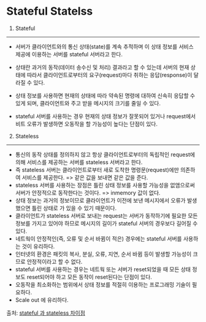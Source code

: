 Stateful Statelss
===

1. Stateful
---

* 서버가 클라이언트와의 통신 상태(state)를 계속 추적하며 이 상태 정보를 서비스 제공에 이용하는 서버를 stateful 서버라고 한다.

* 상태란 과거의 동작(데이터 송수신 및 처리) 결과라고 할 수 있는데 서버의 현재 상태에 따라서 클라이언트로부터의 요구(request)마다 취하는 응답(response)이 달라질 수 있다.

* 상태 정보를 사용하면 현재의 상태에 따라 약속된 명령에 대하여 신속히 응답할 수 있게 되며, 클라이언트와 주고 받을 메시지의 크기를 줄일 수 있다.

* stateful 서버를 사용하는 경우 현재의 상태 정보가 잘못되어 있거나 request에서 비트 오류가 발생하면 오동작을 할 가능성이 높다는 단점이 있다.

2. Stateless
---

* 통신의 동작 상태를 정의하지 않고 항상 클라이언트로부터의 독립적인 request에 의해 서비스를 제공하는 서버를 stateless 서버라고 한다.
* 즉 stateless 서버는 클라이언트로부터 새로 도착한 명령문(request)에만 의존하여 서비스를 제공한다. => 같은 값을 보내면 같은 값을 준다.
* stateless 서버를 사용하는 장점은 틀린 상태 정보를 사용할 가능성을 없앰으로써 서버가 안정적으로 동작한다는 것이다. => inmemory 값이 없다.
* 상태 정보는 과거의 정보이므로 클라이언트가 이전에 보낸 메시지에서 오류가 발생했으면 틀린 상태로 가 있을 수 있기 때문이다.
* 클라이언트가 stateless 서버로 보내는 request는 서버가 동작하기에 필요한 모든 정보를 가지고 있어야 하므로 메시지의 길이가 stateful 서버의 경우보다 길어질 수 있다.
* 네트웍이 안정적인(즉, 오류 및 순서 바뀜이 적은) 경우에는 stateful 서버를 사용하는 것이 유리하다.
* 인터넷의 환경은 패킷의 복사, 분실, 오류, 지연, 순서 바뀜 등이 발생할 가능성이 크므로 안정적이라고 할 수 없다.
* stateful 서버를 사용하는 경우는 네트웍 또는 서버가 reset되었을 때 모든 상태 정보도 reset되어야 하고 모든 동작이 reset된다는 단점이 있다.
* 오동작을 최소화하는 범위에서 상태 정보를 적절히 이용하는 프로그래밍 기술이 필요하다.
* Scale out 에 유리하다.



출처: [stateful 과 stateless 차이점 ](http://cafe.daum.net/_c21_/bbs_search_read?grpid=SD4r&fldid=jTs&datanum=10)
